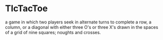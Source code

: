 # TIcTacToe
a game in which two players seek in alternate turns to complete a row, a column, or a diagonal with either three O's or three X's drawn in the spaces of a grid of nine squares; noughts and crosses.
